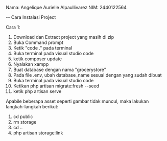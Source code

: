 Nama: Angelique Aurielle Alpaullivarez
NIM: 2440122564

-- Cara Instalasi Project

Cara 1: 
1. Download dan Extract project yang masih di zip
2. Buka Command prompt
3. Ketik "code ." pada terminal
4. Buka terminal pada visual studio code
5. ketik composer update
6. Nyalakan xampp
7. Buat database dengan nama "grocerystore"
8. Pada file .env, ubah database_name sesuai dengan yang sudah dibuat
9. Buka terminal pada visual studio code 
10. Ketikan php artisan migrate:fresh --seed 
11. ketik php artisan serve

Apabile beberapa asset seperti gambar tidak muncul, maka lakukan langkah-langkah berikut:
1. cd public
2. rm storage
3. cd ..
4. php artisan storage:link

